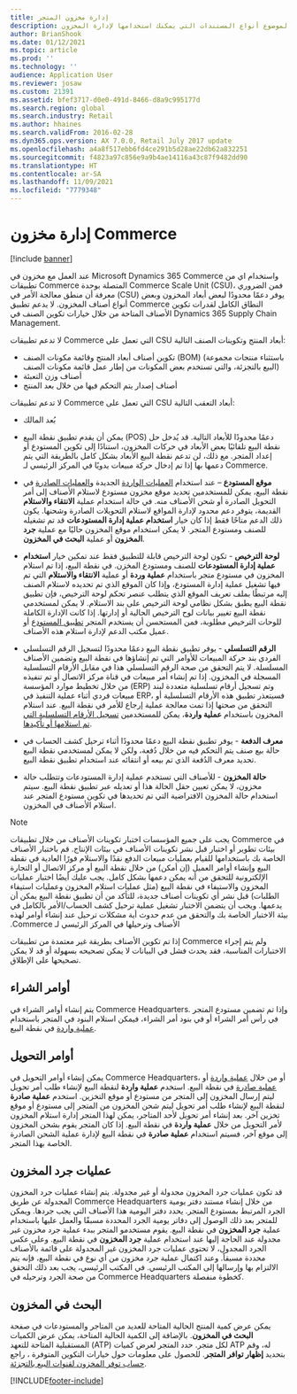 ```yaml
---
title: إدارة مخزون المتجر
description: يصف هذا الموضوع أنواع المستندات التي يمكنك استخدامها لإدارة المخزون.
author: BrianShook
ms.date: 01/12/2021
ms.topic: article
ms.prod: ''
ms.technology: ''
audience: Application User
ms.reviewer: josaw
ms.custom: 21391
ms.assetid: bfef3717-d0e0-491d-8466-d8a9c995177d
ms.search.region: global
ms.search.industry: Retail
ms.author: hhaines
ms.search.validFrom: 2016-02-28
ms.dyn365.ops.version: AX 7.0.0, Retail July 2017 update
ms.openlocfilehash: a4a8f517ebb6fd4ce291b5d28ae22db62a832251
ms.sourcegitcommit: f4823a97c856e9a9b4ae14116a43c87f9482dd90
ms.translationtype: HT
ms.contentlocale: ar-SA
ms.lasthandoff: 11/09/2021
ms.locfileid: "7779348"
---
```

# <a name="commerce-inventory-management"></a>إدارة مخزون Commerce

[!include [banner](includes/banner.md)]

عند العمل مع مخزون في Microsoft Dynamics 365 Commerce واستخدام اي من تطبيقات Commerce المتصلة بوحدة Commerce Scale Unit (CSU)، فمن الضروري معرفة أن منطق معالجة الأمر في (CSU) يوفر دعمًا محدودًا لبعض أبعاد المخزون وبعض أنواع أصناف المخزون. لا يدعم تطبيق Commerce النطاق الكامل لقدرات تكوين الأصناف المتاحة من خلال خيارات تكوين الصنف في Dynamics 365 Supply Chain Management.

لا تدعم تطبيقات Commerce التي تعمل على CSU أبعاد المنتج وتكوينات الصنف التالية:

- تكوين أصناف أبعاد المنتج وقائمة مكونات الصنف (BOM) (باستثناء منتجات مجموعة البيع بالتجزئة، والتي تستخدم بعض المكونات من إطار عمل قائمة مكونات الصنف)
- أصناف وزن التعبئة
- أصناف إصدار يتم التحكم فيها من خلال بعد المنتج

لا تدعم تطبيقات Commerce التي تعمل على CSU أبعاد التعقب التالية:
- بُعد المالك

- يمكن أن يقدم تطبيق نقطة البيع (POS) دعمًا محدودًا للأبعاد التالية. قد يُدخل حل نقطة البيع تلقائيًا بعض الأبعاد في حركات المخزون، استنادًا إلى تكوين المستودع أو إعداد المتجر. مع ذلك، لن تدعم نقطة البيع الأبعاد بشكل كامل بالطريقة التي يتم دعمها بها إذا تم إدخال حركة مبيعات يدويًا في المركز الرئيسي لـ Commerce. 

- **موقع المستودع** – عند استخدام [العمليات الواردة](./pos-inbound-inventory-operation.md) الجديدة و[العمليات الصادرة](./pos-outbound-inventory-operation.md) في نقطة البيع، يمكن للمستخدمين تحديد موقع مخزون مستودع لاستلام الأصناف إلى أمر التحويل الصادرة أو شحن الأصناف منه. في حالة استخدام عملية **الانتقاء والاستلام** القديمة، يتوفر دعم محدود لإدارة المواقع لاستلام التحويلات الصادرة وشحنها. يكون ذلك الدعم متاحًا فقط إذا كان خيار **استخدام عملية إدارة المستودعات** قد تم تشغيله للصنف ومستودع المتجر. لا يمكن استخدام موقع المخزون حاليًا مع عملية **جرد المخزون** أو عملية **البحث في المخزون**.

- **لوحة الترخيص** - تكون لوحة الترخيص قابلة للتطبيق فقط عند تمكين خيار **استخدام عملية إدارة المستودعات** للصنف ومستودع المخزن. في نقطة البيع، إذا تم استلام المخزون في مستودع متجر باستخدام **عملية وردة** أو عملية **الانتقاء والاستلام** التي تم فيها تشغيل عملية إدارة المستودع، وإذا كان الموقع الذي تم تحديده لاستلام الصنف إليه مرتبطًا بملف تعريف الموقع الذي يتطلب عنصر تحكم لوحة الترخيص، فإن تطبيق نقطة البيع يطبق بشكل نظامي لوحة الترخيص على بند الاستلام. لا يمكن لمستخدمي نقطة البيع تغيير بيانات لوح الترخيص الحالية أو إدارتها. إذا كانت الإدارة الكاملة للوحات الترخيص مطلوبة، فمن المستحسن أن يستخدم المتجر [تطبيق المستودع](../supply-chain/warehousing/install-configure-warehousing-app.md) أو عميل مكتب الدعم لإدارة استلام هذه الأصناف.

- **الرقم التسلسلي** - يوفر تطبيق نقطة البيع دعمًا محدودًا لتسجيل الرقم التسلسلي الفردي بند حركة المبيعات للأوامر التي تم إنشاؤها في نقطة البيع وتضمين الأصناف المسلسلة. لا يتم التحقق من صحة الرقم التسلسلي هذا في مقابل الأرقام التسلسلية المسجلة في المخزون. إذا تم إنشاء أمر مبيعات في قناة مركز الاتصال أو تم تنفيذه من خلال تخطيط موارد المؤسسة (ERP) وتم تسجيل أرقام تسلسلية متعددة لبند مبيعات فردي أثناء عملية التنفيذ في ERP، فسيتعذر تطبيق هذه الأرقام التسلسلية أو التحقق من صحتها إذا تمت معالجة عملية إرجاع للأمر في نقطة البيع. عند استلام المخزون باستخدام **عملية واردة**، يمكن للمستخدمين [تسجيل الأرقام التسلسلية التي تم استلامها أو تأكيدها](./pos-serialized-items.md).

- **معرف الدفعة** - يوفر تطبيق نقطة البيع دعمًا محدودًا أثناء ترحيل كشف الحساب في حالة بيع صنف يتم التحكم فيه من خلال دُفعة، ولكن لا يمكن لمستخدمي نقطة البيع تحديد معرف الدُفعة الذي تم بيعه أو انتقائه عند استخدام تطبيق نقطة البيع.

- **حالة المخزون** - للأصناف التي تستخدم عملية إدارة المستودعات وتتطلب حالة مخزون، لا يمكن تعيين حقل الحالة هذا أو تعديله عبر تطبيق نقطة البيع. سيتم استخدام حالة المخزون الافتراضية التي تم تحديدها في تكوين مستودع المتجر عند استلام الأصناف في المخزون.

> [!NOTE]
> يجب على جميع المؤسسات اختبار تكوينات الأصناف من خلال تطبيقات Commerce في بيئات تطوير أو اختبار قبل نشر تكوينات الأصناف في بيئات الإنتاج. قم باختبار الأصناف الخاصة بك باستخدامها للقيام بعمليات مبيعات الدفع نقدًا والاستلام فورًا‬‬‏‫ العادية في نقطة البيع وإنشاء أوامر العميل (إن أمكن) من خلال نقطة البيع أو مركز الاتصال أو التجارة الإلكترونية للتحقق من أنه يمكن دعمها بشكل كامل. يجب عليك أيضًا اختبار عمليات المخزون والاستيفاء في نقطة البيع (مثل عمليات استلام المخزون وعمليات استيفاء الطلبات) قبل نشر أي تكوينات أصناف جديدة، للتأكد من أن تطبيق نقطة البيع يمكن أن يدعمها. ويجب أن يتضمن الاختبار تشغيل عملية ترحيل كشف الحساب/الأمر بالكامل في بيئة الاختبار الخاصة بك والتحقق من عدم حدوث أية مشكلات ترحيل عند إنشاء أوامر لهذه الأصناف وترحيلها في المركز الرئيسي لـ Commerce.
>
> إذا تم تكوين الأصناف بطريقة غير معتمدة من تطبيقات Commerce ولم يتم إجراء الاختبارات المناسبة، فقد يحدث فشل في البيانات لا يمكن تصحيحه بسهولة أو قد لا يمكن تصحيحها على الإطلاق.

## <a name="purchase-orders"></a>أوامر الشراء

يتم إنشاء أوامر الشراء في Commerce Headquarters. وإذا تم تضمين مستودع المتجر في رأس أمر الشراء أو في بنود أمر الشراء، فيمكن استلام البنود في المتجر باستخدام [عملية واردة](./pos-inbound-inventory-operation.md) في نقطة البيع. 

## <a name="transfer-orders"></a>أوامر التحويل

يمكن إنشاء أوامر التحويل في Commerce Headquarters، أو من خلال [عملية واردة](./pos-inbound-inventory-operation.md) أو [عملية صادرة](./pos-outbound-inventory-operation.md) في نقطة البيع. استخدم **عملية واردة** لنقطة البيع لإنشاء طلب أمر تحويل ليتم إرسال المخزون إلى المتجر من مستودع أو موقع التخزين. استخدم **عملية صادرة** لنقطة البيع لإنشاء طلب أمر تحويل ليتم شحن المخزون من المتجر إلى مستودع أو موقع تخزين آخر. بعد إنشاء أمر تحويل لأحد المتاجر، يمكن لهذا المتجر إدارة استلام المخزون لأمر التحويل من خلال **عملية واردة** في نقطة البيع. إذا كان المتجر يقوم بشحن المخزون إلى موقع آخر، فسيتم استخدام **عملية صادرة** في نقطة البيع لإدارة عملية الشحن الصادرة الخاصة بهذا المتجر.

## <a name="stock-counts"></a>عمليات جرد المخزون

قد تكون عمليات جرد المخزون مجدولة أو غير مجدولة. يتم إنشاء عمليات جرد المخزون المجدولة عن طريق Commerce Headquarters من خلال إنشاء مستند دفتر يومية الجرد المرتبط بمستودع المتجر. يحدد دفتر اليومية هذا الأصناف التي يجب جردها. ويمكن للمتجر بعد ذلك الوصول إلى دفاتر يومية الجرد المحددة مسبقًا والعمل عليها باستخدام عملية **جرد المخزون** في نقطة البيع. يقوم مستخدمو المتجر ببدء عملية جرد مخزون غير مجدولة عند الحاجة إليها عند استخدام عملية **جرد المخزون** في نقطة البيع. وعلى عكس الجرد المجدول، لا تحتوي عمليات جرد المخزون غير المجدولة على قائمة بالأصناف محددة مسبقاً.‬ وعند اكتمال عملية جرد مخزون من أي نوع في نقطة البيع، فإنه يتم الالتزام بها وإرسالها إلى المكتب الرئيسي. في المكتب الرئيسي، يجب بعد ذلك التحقق من صحة الجرد وترحيله في Commerce Headquarters كخطوة منفصلة.

## <a name="inventory-lookup"></a>البحث في المخزون

يمكن عرض كمية المنتج الحالية المتاحة للعديد من المتاجر والمستودعات في صفحة **البحث في المخزون**. بالإضافة إلى الكمية الحالية المتاحة، يمكن عرض الكميات المستقبلية المتاحة للتعهد (ATP) لكل متجر. حدد المتجر لعرض كميات ATP له، وقم بتحديد **إظهار توافر المتجر‬**. للحصول على معلومات حول خيارات التكوين المتوفرة ، راجع [حساب توفر المخزون لقنوات البيع بالتجزئة](./calculated-inventory-retail-channels.md).


[!INCLUDE[footer-include](../includes/footer-banner.md)]